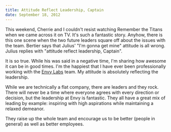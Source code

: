 ```yaml
---
title: Attitude Reflect Leadership, Captain
date: September 18, 2012
---
```


This weekend, Cherrie and I couldn't resist watching Remember the Titans when we came across it on TV. It's such a fantastic story. Anyhow, there is this one scene when the two future leaders square off about the issues with the team. Bertier says that Julius' "I'm gonna get mine" attitude is all wrong. Julius replies with "attitude reflect leadership, Captain". 

It is so true. While his was said in a negative time, I'm sharing how awesome it can be in good times. I'm the happiest that I have ever been professionally working with the [Envy Labs](http://envylabs.com) team. My attitude is absolutely reflecting the leadership. 

While we are technically a flat company, there are leaders and they rock. There will never be a time where everyone agrees with every direction or decision, but the leadership at Envy is fantastic. They all have a great mix of leading by example: inspiring with high aspirations while maintaining a relaxed demeanor. 

They raise up the whole team and encourage us to be better (people in general) as well as better employees.